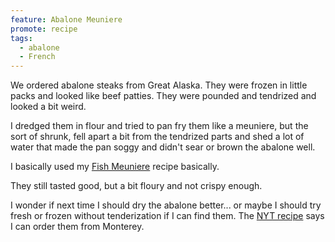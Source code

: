 ```yaml
---
feature: Abalone Meuniere
promote: recipe
tags:
  - abalone
  - French
---
```

We ordered abalone steaks from Great Alaska. They were frozen in little packs and looked like beef patties. They were pounded and tendrized and looked a bit weird.

I dredged them in flour and tried to pan fry them like a meuniere, but the sort of shrunk, fell apart a bit from the tendrized parts and shed a lot of water that made the pan soggy and didn't sear or brown the abalone well.

I basically used my [Fish Meuniere](/recipes/fish-meuniere) recipe basically.

They still tasted good, but a bit floury and not crispy enough.

I wonder if next time I should dry the abalone better... or maybe I should try fresh or frozen without tenderization if I can find them. The [NYT recipe](https://cooking.nytimes.com/recipes/1012700-monterey-bay-abalone-meuniere-style) says I can order them from Monterey.